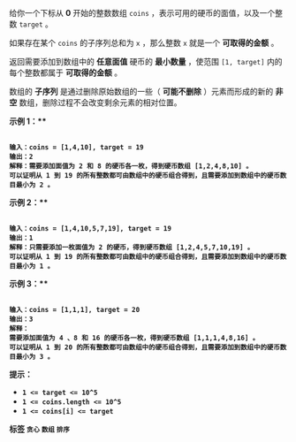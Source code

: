 给你一个下标从 **0** 开始的整数数组 `coins` ，表示可用的硬币的面值，以及一个整数 `target` 。

如果存在某个 `coins` 的子序列总和为 `x` ，那么整数 `x` 就是一个 **可取得的金额** 。

返回需要添加到数组中的 **任意面值** 硬币的 **最小数量** ，使范围 `[1, target]` 内的每个整数都属于 **可取得的金额** 。

数组的 **子序列** 是通过删除原始数组的一些（ **可能不删除** ）元素而形成的新的 **非空** 数组，删除过程不会改变剩余元素的相对位置。

 

<strong class="example">示例 1：** 

```

输入：coins = [1,4,10], target = 19
输出：2
解释：需要添加面值为 2 和 8 的硬币各一枚，得到硬币数组 [1,2,4,8,10] 。
可以证明从 1 到 19 的所有整数都可由数组中的硬币组合得到，且需要添加到数组中的硬币数目最小为 2 。

```
<strong class="example">示例 2：** 

```

输入：coins = [1,4,10,5,7,19], target = 19
输出：1
解释：只需要添加一枚面值为 2 的硬币，得到硬币数组 [1,2,4,5,7,10,19] 。
可以证明从 1 到 19 的所有整数都可由数组中的硬币组合得到，且需要添加到数组中的硬币数目最小为 1 。
```
<strong class="example">示例 3：** 

```

输入：coins = [1,1,1], target = 20
输出：3
解释：
需要添加面值为 4 、8 和 16 的硬币各一枚，得到硬币数组 [1,1,1,4,8,16] 。 
可以证明从 1 到 20 的所有整数都可由数组中的硬币组合得到，且需要添加到数组中的硬币数目最小为 3 。
```
 

 **提示：** 
-  `1 <= target <= 10^5` 
-  `1 <= coins.length <= 10^5` 
-  `1 <= coins[i] <= target` 
 
**标签**
`贪心` `数组` `排序` 

